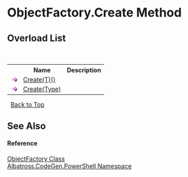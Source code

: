 # ObjectFactory.Create Method 
 


## Overload List
&nbsp;<table><tr><th></th><th>Name</th><th>Description</th></tr><tr><td>![Public method](media/pubmethod.gif "Public method")</td><td><a href="106656EA.md">Create(T)()</a></td><td /></tr><tr><td>![Public method](media/pubmethod.gif "Public method")</td><td><a href="337609DC.md">Create(Type)</a></td><td /></tr></table>&nbsp;
<a href="#objectfactory.create-method">Back to Top</a>

## See Also


#### Reference
<a href="A395EE45.md">ObjectFactory Class</a><br /><a href="73820E42.md">Albatross.CodeGen.PowerShell Namespace</a><br />